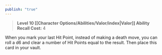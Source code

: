 ```yaml
---
publish: "true"
---
```

> **Level 10 [[Character Options/Abilities/Valor/index|Valor]] Ability**
> **Recall Cost:** 4

When you mark your last Hit Point, instead of making a death move, you can roll a d6 and clear a number of Hit Points equal to the result. Then place this card in your vault.
